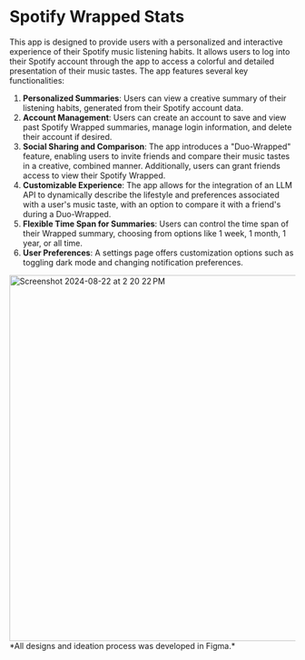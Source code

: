 # Spotify Wrapped Stats
This app is designed to provide users with a personalized and interactive experience of their Spotify music listening habits. It allows users to log into their Spotify account through the app to access a colorful and detailed presentation of their music tastes. The app features several key functionalities:

1. **Personalized Summaries**: Users can view a creative summary of their listening habits, generated from their Spotify account data.
2. **Account Management**: Users can create an account to save and view past Spotify Wrapped summaries, manage login information, and delete their account if desired.
3. **Social Sharing and Comparison**: The app introduces a "Duo-Wrapped" feature, enabling users to invite friends and compare their music tastes in a creative, combined manner. Additionally, users can grant friends access to view their Spotify Wrapped.
4. **Customizable Experience**: The app allows for the integration of an LLM API to dynamically describe the lifestyle and preferences associated with a user's music taste, with an option to compare it with a friend's during a Duo-Wrapped.
5. **Flexible Time Span for Summaries**: Users can control the time span of their Wrapped summary, choosing from options like 1 week, 1 month, 1 year, or all time.
6. **User Preferences**: A settings page offers customization options such as toggling dark mode and changing notification preferences.

<img width="644" alt="Screenshot 2024-08-22 at 2 20 22 PM" src="https://github.com/user-attachments/assets/dac6831f-2f0c-4178-b824-29b41a9ff58a">
*All designs and ideation process was developed in Figma.*
